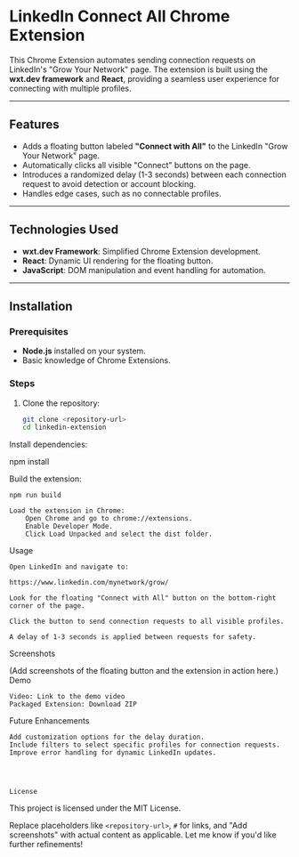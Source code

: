 # LinkedIn Connect All Chrome Extension  

This Chrome Extension automates sending connection requests on LinkedIn's "Grow Your Network" page. The extension is built using the **wxt.dev framework** and **React**, providing a seamless user experience for connecting with multiple profiles.  

---

## Features  
- Adds a floating button labeled **"Connect with All"** to the LinkedIn "Grow Your Network" page.  
- Automatically clicks all visible "Connect" buttons on the page.  
- Introduces a randomized delay (1-3 seconds) between each connection request to avoid detection or account blocking.  
- Handles edge cases, such as no connectable profiles.  

---

## Technologies Used  
- **wxt.dev Framework**: Simplified Chrome Extension development.  
- **React**: Dynamic UI rendering for the floating button.  
- **JavaScript**: DOM manipulation and event handling for automation.  

---

## Installation  

### Prerequisites  
- **Node.js** installed on your system.  
- Basic knowledge of Chrome Extensions.  

### Steps  
1. Clone the repository:  
   ```bash  
   git clone <repository-url>  
   cd linkedin-extension  

Install dependencies:

npm install  

Build the extension:

    npm run build  

    Load the extension in Chrome:
        Open Chrome and go to chrome://extensions.
        Enable Developer Mode.
        Click Load Unpacked and select the dist folder.

Usage

    Open LinkedIn and navigate to:

    https://www.linkedin.com/mynetwork/grow/  

    Look for the floating "Connect with All" button on the bottom-right corner of the page.

    Click the button to send connection requests to all visible profiles.

    A delay of 1-3 seconds is applied between requests for safety.

Screenshots

(Add screenshots of the floating button and the extension in action here.)
Demo

    Video: Link to the demo video
    Packaged Extension: Download ZIP

Future Enhancements

    Add customization options for the delay duration.
    Include filters to select specific profiles for connection requests.
    Improve error handling for dynamic LinkedIn updates.




    License

This project is licensed under the MIT License.

Replace placeholders like `<repository-url>`, `#` for links, and "Add screenshots" with actual content as applicable. Let me know if you'd like further refinements!
